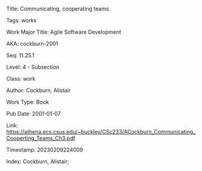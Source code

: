 Title:  Communicating, cooperating teams

Tags:   works

Work Major Title: Agile Software Development

AKA:    cockburn-2001

Seq:    11.25.1

Level:  4 - Subsection

Class:  work

Author: Cockburn, Alistair

Work Type: Book

Pub Date: 2001-01-07

Link:   https://athena.ecs.csus.edu/~buckley/CSc233/ACockburn_Communicating_Cooperting_Teams_Ch3.pdf

Timestamp: 20230209224009

Index:  Cockburn, Alistair; 
